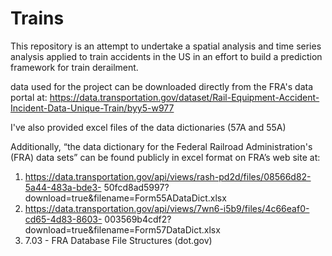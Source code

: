 # Trains
This repository is an attempt to undertake a spatial analysis and time series analysis applied to train accidents in the US in an effort to build a prediction framework for train derailment.


data used for the project can be downloaded directly from the FRA's data portal at:
https://data.transportation.gov/dataset/Rail-Equipment-Accident-Incident-Data-Unique-Train/byy5-w977

I've also provided excel files of the data dictionaries (57A and 55A)

Additionally, “the data dictionary for the Federal Railroad Administration's (FRA) data sets” can
be found publicly in excel format on FRA’s web site at:
1. https://data.transportation.gov/api/views/rash-pd2d/files/08566d82-5a44-483a-bde3-
50fcd8ad5997?download=true&filename=Form55ADataDict.xlsx
2. https://data.transportation.gov/api/views/7wn6-i5b9/files/4c66eaf0-cd65-4d83-8603-
003569b4cdf2?download=true&filename=Form57DataDict.xlsx
3. 7.03 - FRA Database File Structures (dot.gov)

